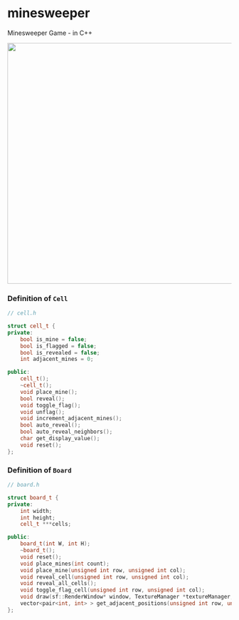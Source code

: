 # minesweeper
Minesweeper Game - in C++

<img src="https://azimjon.com/media/2021/06/14/ezgif-2-b1b4e2f40650.gif" width="540">

### Definition of `Cell`
```cpp
// cell.h

struct cell_t {
private:
    bool is_mine = false;
    bool is_flagged = false;
    bool is_revealed = false;
    int adjacent_mines = 0;

public:
    cell_t();
    ~cell_t();
    void place_mine();
    bool reveal();
    void toggle_flag();
    void unflag();
    void increment_adjacent_mines();
    bool auto_reveal();
    bool auto_reveal_neighbors();
    char get_display_value();
    void reset();
};
```

### Definition of `Board`
```cpp
// board.h

struct board_t {
private:
    int width;
    int height;
    cell_t ***cells;

public:
    board_t(int W, int H);
    ~board_t();
    void reset();
    void place_mines(int count);
    void place_mine(unsigned int row, unsigned int col);
    void reveal_cell(unsigned int row, unsigned int col);
    void reveal_all_cells();
    void toggle_flag_cell(unsigned int row, unsigned int col);
    void draw(sf::RenderWindow* window, TextureManager *textureManager, int cell_size);
    vector<pair<int, int> > get_adjacent_positions(unsigned int row, unsigned int col);
};
```
